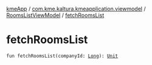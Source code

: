 [kmeApp](../../index.md) / [com.kme.kaltura.kmeapplication.viewmodel](../index.md) / [RoomsListViewModel](index.md) / [fetchRoomsList](./fetch-rooms-list.md)

# fetchRoomsList

`fun fetchRoomsList(companyId: `[`Long`](https://kotlinlang.org/api/latest/jvm/stdlib/kotlin/-long/index.html)`): `[`Unit`](https://kotlinlang.org/api/latest/jvm/stdlib/kotlin/-unit/index.html)